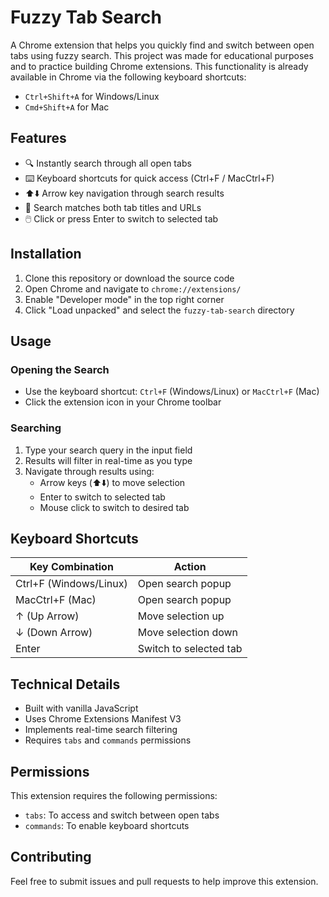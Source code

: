 # Fuzzy Tab Search

A Chrome extension that helps you quickly find and switch between open tabs using fuzzy search. This project was made
for educational purposes and to practice building Chrome extensions. This functionality is already available in Chrome
via the following keyboard shortcuts:
- `Ctrl+Shift+A` for Windows/Linux
- `Cmd+Shift+A` for Mac

## Features

- 🔍 Instantly search through all open tabs
- ⌨️ Keyboard shortcuts for quick access (Ctrl+F / MacCtrl+F)
- ⬆️⬇️ Arrow key navigation through search results
- 🎯 Search matches both tab titles and URLs
- 🖱️ Click or press Enter to switch to selected tab

## Installation

1. Clone this repository or download the source code
2. Open Chrome and navigate to `chrome://extensions/`
3. Enable "Developer mode" in the top right corner
4. Click "Load unpacked" and select the `fuzzy-tab-search` directory

## Usage

### Opening the Search

- Use the keyboard shortcut: `Ctrl+F` (Windows/Linux) or `MacCtrl+F` (Mac)
- Click the extension icon in your Chrome toolbar

### Searching

1. Type your search query in the input field
2. Results will filter in real-time as you type
3. Navigate through results using:
   - Arrow keys (⬆️⬇️) to move selection
   - Enter to switch to selected tab
   - Mouse click to switch to desired tab

## Keyboard Shortcuts

| Key Combination | Action |
|----------------|--------|
| Ctrl+F (Windows/Linux) | Open search popup |
| MacCtrl+F (Mac) | Open search popup |
| ↑ (Up Arrow) | Move selection up |
| ↓ (Down Arrow) | Move selection down |
| Enter | Switch to selected tab |

## Technical Details

- Built with vanilla JavaScript
- Uses Chrome Extensions Manifest V3
- Implements real-time search filtering
- Requires `tabs` and `commands` permissions

## Permissions

This extension requires the following permissions:
- `tabs`: To access and switch between open tabs
- `commands`: To enable keyboard shortcuts

## Contributing

Feel free to submit issues and pull requests to help improve this extension.
